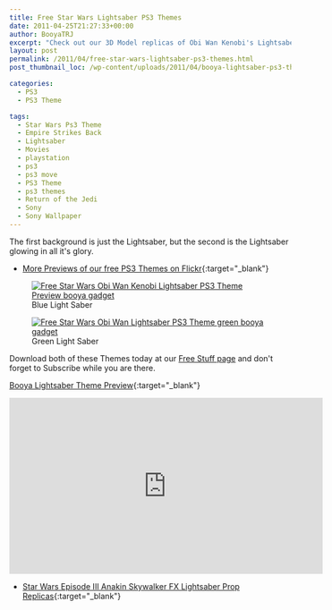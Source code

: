 ```yaml
---
title: Free Star Wars Lightsaber PS3 Themes
date: 2011-04-25T21:27:33+00:00
author: BooyaTRJ
excerpt: "Check out our 3D Model replicas of Obi Wan Kenobi's Lightsaber and Luke Skywalkers's Return of the Jedi Lightsaber. Both of these PS3 Themes sport glowing icons and two different background of the Lightsabers."
layout: post
permalink: /2011/04/free-star-wars-lightsaber-ps3-themes.html
post_thumbnail_loc: /wp-content/uploads/2011/04/booya-lightsaber-ps3-theme-thumb.png

categories:
  - PS3
  - PS3 Theme

tags:
  - Star Wars Ps3 Theme
  - Empire Strikes Back
  - Lightsaber
  - Movies
  - playstation
  - ps3
  - ps3 move
  - PS3 Theme
  - ps3 themes
  - Return of the Jedi
  - Sony
  - Sony Wallpaper
---
```

The first background is just the Lightsaber, but the second is the Lightsaber glowing in all it's glory.
* [More Previews of our free PS3 Themes on Flickr](https://www.flickr.com/photos/booyagadget/albums/72157626217451291){:target="_blank"}

<figure>
	<a href="{{ site.cdn-url }}/wp-content/uploads/2011/04/star-wars-ps3-theme-booya-blue.jpg">
    <img src="{{ site.cdn-url }}/wp-content/uploads/2011/04/star-wars-ps3-theme-booya-blue-640.jpg" 
         alt="Free Star Wars Obi Wan Kenobi Lightsaber PS3 Theme Preview booya gadget" title="Free Star Wars Obi Wan Lightsaber PS3 Theme blue"></a>
	<figcaption>Blue Light Saber</figcaption>
</figure>
<figure>
	<a href="{{ site.cdn-url }}/wp-content/uploads/2011/04/star-wars-ps3-theme-booya-green.jpg">
    <img src="{{ site.cdn-url }}/wp-content/uploads/2011/04/star-wars-ps3-theme-booya-green-640.jpg" 
         alt="Free Star Wars Obi Wan Lightsaber PS3 Theme green booya gadget" title="Free Star Wars Obi Wan Lightsaber PS3 Theme green"></a>
	<figcaption>Green Light Saber</figcaption>
</figure>

Download both of these Themes today at our [Free Stuff page](/free-ps3-themes) and don't forget to Subscribe while you are there.

[Booya Lightsaber Theme Preview](https://www.youtube.com/watch?v=PUd8K6Kb3Kg){:target="_blank"}
<iframe width="560" height="315" src="https://www.youtube.com/embed/PUd8K6Kb3Kg" frameborder="0" allowfullscreen></iframe>

* [Star Wars Episode III Anakin Skywalker FX Lightsaber Prop Replicas](https://alexa.design/2nX8XKr){:target="_blank"}
